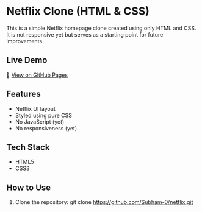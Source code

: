 # Netflix Clone (HTML & CSS)

This is a simple Netflix homepage clone created using only HTML and CSS. It is not responsive yet but serves as a starting point for future improvements.

## Live Demo  
🔗 [View on GitHub Pages](https://subham-0.github.io/netflix/)  

## Features
- Netflix UI layout
- Styled using pure CSS
- No JavaScript (yet)
- No responsiveness (yet)

## Tech Stack
- HTML5
- CSS3

## How to Use
1. Clone the repository: git clone https://github.com/Subham-0/netflix.git
